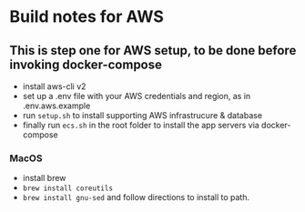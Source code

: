 # Build notes for AWS

## This is step one for AWS setup, to be done before invoking docker-compose

- install aws-cli v2
- set up a .env file with your AWS credentials and region, as in .env.aws.example
- run `setup.sh` to install supporting AWS infrastrucure & database
- finally run `ecs.sh` in the root folder to install the app servers via docker-compose

### MacOS

- install brew
- `brew install coreutils`
- `brew install gnu-sed` and follow directions to install to path.